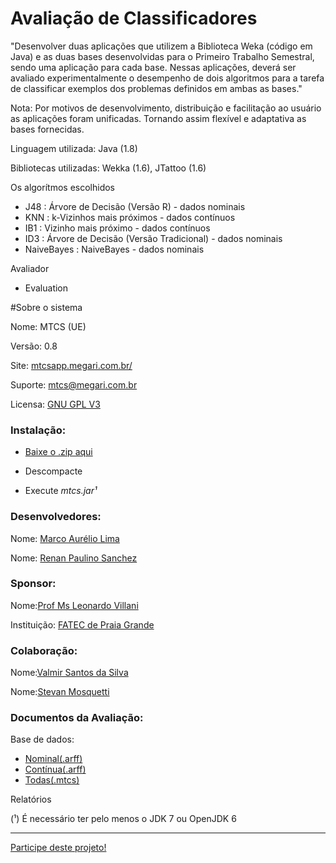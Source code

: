 # Avaliação de Classificadores

"Desenvolver duas aplicações que utilizem a Biblioteca Weka (código em Java) e as duas bases desenvolvidas para o Primeiro Trabalho Semestral, sendo uma aplicação para cada base. Nessas aplicações, deverá ser avaliado experimentalmente o desempenho de dois algoritmos para a tarefa de classificar exemplos dos problemas definidos em ambas as bases."

<p>Nota: Por motivos de desenvolvimento, distribuição e facilitação ao usuário as aplicações foram unificadas. Tornando assim flexível e adaptativa as bases fornecidas.</p>

<p>Linguagem utilizada: Java (1.8)</p>
<p>Bibliotecas utilizadas: Wekka (1.6), JTattoo (1.6)</p> 

Os algorítmos escolhidos
 <ul>
  <li>J48 : Árvore de Decisão (Versão R) - dados nominais</li>
  <li>KNN : k-Vizinhos mais próximos - dados contínuos</li>
  <li>IB1 : Vizinho mais próximo - dados contínuos</li>
  <li>ID3 : Árvore de Decisão (Versão Tradicional) - dados nominais</li>
  <li>NaiveBayes : NaiveBayes - dados nominais</li>
 </ul>
Avaliador
  <ul>
   <li>Evaluation</li>
  </ul>
  
#Sobre o sistema

<p>Nome: MTCS (UE)</p>
<p>Versão: 0.8</p>
<p>Site: <a href="http://mtcsapp.megari.com.br/">mtcsapp.megari.com.br/</a></p>
<p>Suporte: <a href="mailto:mtcs@megari.com.br">mtcs@megari.com.br</a></p>
<p>Licensa: <a href="http://www.gnu.org/licenses/gpl-3.0.en.html">GNU GPL V3</a></p>

<h3>Instalação:</h3>
 <ul>
  <li><p><a href="">Baixe o .zip aqui</a></p></li>
  <li><p>Descompacte</p></li>
  <li><p>Execute <i>mtcs.jar¹</i></p></li>
 </ul>
 

<h3>Desenvolvedores:</h3>
<p>Nome: <a href="https://github.com/marckdx" target="_blank">Marco Aurélio Lima</a></p>
<p>Nome: <a href="https://github.com/renanps" target="_blank">Renan Paulino Sanchez</a></p>

<h3>Sponsor:</h3>
<p>Nome:<a href="http://www.villani.eti.br" target="_blank">Prof Ms Leonardo Villani</a></p>
<p>Instituição: <a href="http://www.fatecpg.com.br" target="_blank">FATEC de Praia Grande</a></p>

<h3>Colaboração:</h3>
<p>Nome:<a href="https://github.com/valmirsl" target="_blank">Valmir Santos da Silva</a></p>
<p>Nome:<a href="" target="_blank">Stevan Mosquetti</a></p>

<h3>Documentos da Avaliação:</h3>
<p>Base de dados:
  <ul>
  <li><a href="http://mtcsapp.megari.com.br/docs/test/automoveis.arff">Nominal(.arff)</a></li>
  <li><a href="http://mtcsapp.megari.com.br/docs/test/smartphones.arff">Contínua(.arff)</a></li>
  <li><a href="http://mtcsapp.megari.com.br/docs/test/base-latest.mtcs">Todas(.mtcs)</a> </p></li>
  </ul>
<p>Relatórios</p>

(¹) É necessário ter pelo menos o JDK 7  ou OpenJDK 6

<hr>
<a class="btn btn-default" href="http://mtcsapp.megari.com.br/" target="_blank">Participe deste projeto!</a>

